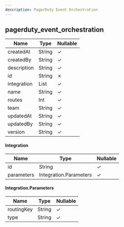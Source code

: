 ```yaml
---
description: PagerDuty Event Orchestration
---
```

pagerduty_event_orchestration
-----------------------------

| **Name**    | **Type**          | **Nullable** |
| ----------- | ----------------- | ------------ |
| createdAt   | String            | &check;      |
| createdBy   | String            | &check;      |
| description | String            | &check;      |
| id          | String            | &cross;      |
| integration | List<Integration> | &check;      |
| name        | String            | &check;      |
| routes      | Int               | &check;      |
| team        | String            | &check;      |
| updatedAt   | String            | &check;      |
| updatedBy   | String            | &check;      |
| version     | String            | &check;      |

#### Integration
| **Name**   | **Type**               | **Nullable** |
| ---------- | ---------------------- | ------------ |
| id         | String                 | &check;      |
| parameters | Integration.Parameters | &check;      |

#### Integration.Parameters
| **Name**   | **Type** | **Nullable** |
| ---------- | -------- | ------------ |
| routingKey | String   | &check;      |
| type       | String   | &check;      |
